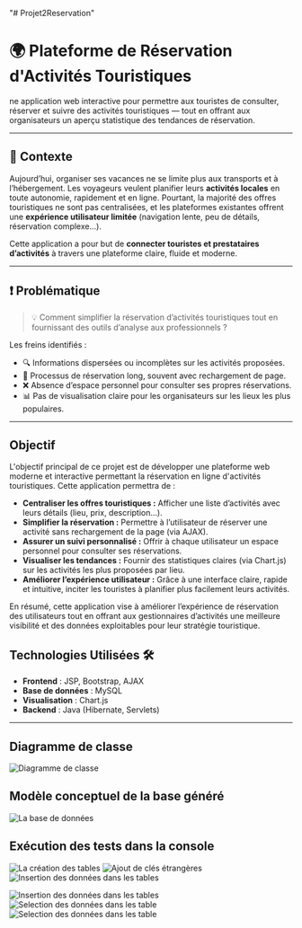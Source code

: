 "# Projet2Reservation" 
# 🌍 Plateforme de Réservation d'Activités Touristiques

ne application web interactive pour permettre aux touristes de consulter, réserver et suivre des activités touristiques — tout en offrant aux organisateurs un aperçu statistique des tendances de réservation.

---

## 📌 Contexte

Aujourd’hui, organiser ses vacances ne se limite plus aux transports et à l’hébergement. Les voyageurs veulent planifier leurs **activités locales** en toute autonomie, rapidement et en ligne. Pourtant, la majorité des offres touristiques ne sont pas centralisées, et les plateformes existantes offrent une **expérience utilisateur limitée** (navigation lente, peu de détails, réservation complexe...).

Cette application a pour but de **connecter touristes et prestataires d’activités** à travers une plateforme claire, fluide et moderne.

---

## ❗ Problématique

> 💡 Comment simplifier la réservation d’activités touristiques tout en fournissant des outils d’analyse aux professionnels ?

Les freins identifiés :

- 🔍 Informations dispersées ou incomplètes sur les activités proposées.
- 🐢 Processus de réservation long, souvent avec rechargement de page.
- ❌ Absence d’espace personnel pour consulter ses propres réservations.
- 📊 Pas de visualisation claire pour les organisateurs sur les lieux les plus populaires.

---
## Objectif

L'objectif principal de ce projet est de développer une plateforme web moderne et interactive permettant la réservation en ligne d'activités touristiques. Cette application permettra de :

* **Centraliser les offres touristiques :** Afficher une liste d’activités avec leurs détails (lieu, prix, description…).
* **Simplifier la réservation :** Permettre à l’utilisateur de réserver une activité sans rechargement de la page (via AJAX).
* **Assurer un suivi personnalisé :** Offrir à chaque utilisateur un espace personnel pour consulter ses réservations.
* **Visualiser les tendances :** Fournir des statistiques claires (via Chart.js) sur les activités les plus proposées par lieu.
* **Améliorer l’expérience utilisateur :** Grâce à une interface claire, rapide et intuitive, inciter les touristes à planifier plus facilement leurs activités.

En résumé, cette application vise à améliorer l’expérience de réservation des utilisateurs tout en offrant aux gestionnaires d’activités une meilleure visibilité et des données exploitables pour leur stratégie touristique.

## **Technologies Utilisées** 🛠️ 


- **Frontend** : JSP, Bootstrap, AJAX
- **Base de données** : MySQL
- **Visualisation** : Chart.js
- **Backend** : Java (Hibernate, Servlets)

---
## Diagramme de classe

![Diagramme de classe ](https://github.com/ENNE-FATI/Projet2Reservation/blob/main/src/java/images/DiagrameClasse.PNG)

## Modèle conceptuel de la base généré
![La base de données ](https://github.com/ENNE-FATI/Projet2Reservation/blob/main/src/java/images/Conception.PNG)

## Exécution des tests dans la console
![La création des tables ](https://github.com/ENNE-FATI/Projet2Reservation/blob/main/src/java/images/Requetes1.PNG)
![Ajout de clés étrangères ](https://github.com/ENNE-FATI/Projet2Reservation/blob/main/src/java/images/Requetes2.PNG)
![Insertion des données dans les tables](https://github.com/ENNE-FATI/Projet2Reservation/blob/main/src/java/images/Requetes3.PNG)

![Insertion des données dans les tables](https://github.com/ENNE-FATI/Projet2Reservation/blob/main/src/java/images/Requetes4.PNG)
![Selection des données dans les table](https://github.com/ENNE-FATI/Projet2Reservation/blob/main/src/java/images/Requetes5.PNG)
![Selection des données dans les table](https://github.com/ENNE-FATI/Projet2Reservation/blob/main/src/java/images/Requetes6.PNG)

